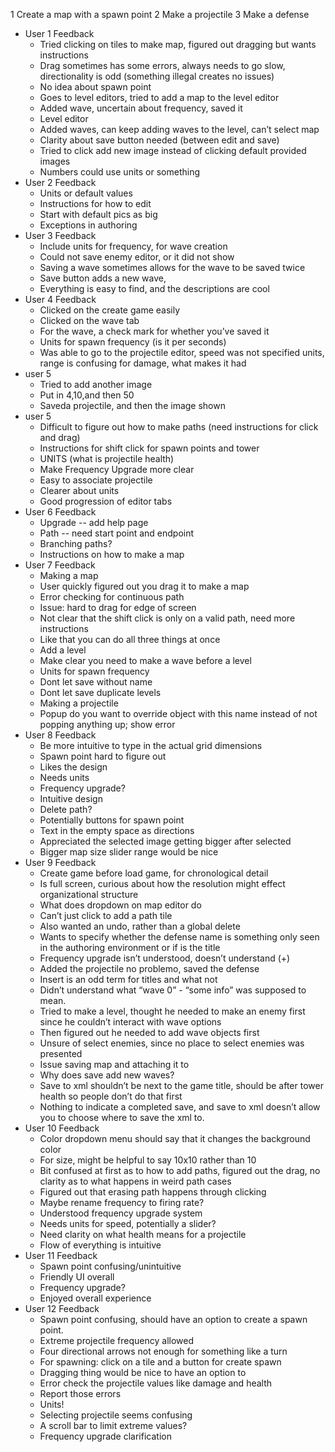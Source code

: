 1 Create a map with a spawn point
2 Make a projectile
3 Make a defense
* User 1 Feedback
    * Tried clicking on tiles to make map, figured out dragging but wants instructions
    * Drag sometimes has some errors, always needs to go slow, directionality is odd (something illegal creates no issues)
    * No idea about spawn point
    * Goes to level editors, tried to add a map to the level editor
    * Added wave, uncertain about frequency, saved it
    * Level editor
    * Added waves, can keep adding waves to the level, can’t select map
    * Clarity about save button needed (between edit and save)
    * Tried to click add new image instead of clicking default provided images
    * Numbers could use units or something
* User 2 Feedback
    * Units or default values
    * Instructions for how to edit
    * Start with default pics as big
    * Exceptions in authoring
* User 3 Feedback
    * Include units for frequency, for wave creation 
    * Could not save enemy editor, or it did not show 
    * Saving a wave sometimes allows for the wave to be saved twice 
    * Save button adds a new wave, 
    * Everything is easy to find, and the descriptions are cool 
* User 4 Feedback 
    * Clicked on the create game easily 
    * Clicked on the wave tab 
    * For the wave, a check mark for whether you’ve saved it 
    * Units for spawn frequency (is it per seconds)
    * Was able to go to the projectile editor, speed was not specified units, range is confusing for damage, what makes it had 
* user 5
    * Tried to add another image 
    * Put in 4,10,and then 50 
    * Saveda projectile, and then the image shown 
* user 5
    * Difficult to figure out how to make paths (need instructions for click and drag)
    * Instructions for shift click for spawn points and tower
    * UNITS (what is projectile health)
    * Make Frequency Upgrade more clear
    * Easy to associate projectile
    * Clearer about units
    * Good progression of editor tabs
* User 6 Feedback
    * Upgrade -- add help page
    * Path -- need start point and endpoint
    * Branching paths?
    * Instructions on how to make a map
* User 7 Feedback
    * Making a map
    * User quickly figured out you drag it to make a map
    * Error checking for continuous path
    * Issue: hard to drag for edge of screen
    * Not clear that the shift click is only on a valid path, need more instructions
    * Like that you can do all three things at once
    * Add a level
    * Make clear you need to make a wave before a level
    * Units for spawn frequency
    * Dont let save without name
    * Dont let save duplicate levels
    * Making a projectile 
    * Popup do you want to override object with this name instead of not popping anything up; show error
* User 8 Feedback
    * Be more intuitive to type in the actual grid dimensions
    * Spawn point hard to figure out
    * Likes the design
    * Needs units
    * Frequency upgrade?
    * Intuitive design
    * Delete path?
    * Potentially buttons for spawn point
    * Text in the empty space as directions
    * Appreciated the selected image getting bigger after selected
    * Bigger map size slider range would be nice
* User 9 Feedback
    * Create game before load game, for chronological detail
    * Is full screen, curious about how the resolution might effect organizational structure
    * What does dropdown on map editor do
    * Can’t just click to add a path tile
    * Also wanted an undo, rather than a global delete
    * Wants to specify whether the defense name is something only seen in the authoring environment or if is the title
    * Frequency upgrade isn’t understood, doesn’t understand (+)
    * Added the projectile no problemo, saved the defense
    * Insert is an odd term for titles and what not
    * Didn’t understand what “wave 0” - “some info” was supposed to mean.
    * Tried to make a level, thought he needed to make an enemy first since he couldn’t interact with wave options
    * Then figured out he needed to add wave objects first
    * Unsure of select enemies, since no place to select enemies was presented
    * Issue saving map and attaching it to 
    * Why does save add new waves?
    * Save to xml shouldn’t be next to the game title, should be after tower health so people don’t do that first
    * Nothing to indicate a completed save, and save to xml doesn’t allow you to choose where to save the xml to.
* User 10 Feedback
    * Color dropdown menu should say that it changes the background color
    * For size, might be helpful to say 10x10 rather than 10
    * Bit confused at first as to how to add paths, figured out the drag, no clarity as to what happens in weird path cases
    * Figured out that erasing path happens through clicking
    * Maybe rename frequency to firing rate?
    * Understood frequency upgrade system
    * Needs units for speed, potentially a slider?
    * Need clarity on what health means for a projectile
    * Flow of everything is intuitive
* User 11 Feedback
    * Spawn point confusing/unintuitive
    * Friendly UI overall
    * Frequency upgrade? 
    * Enjoyed overall experience
* User 12 Feedback
    * Spawn point confusing, should have an option to create a spawn point.
    * Extreme projectile frequency allowed
    * Four directional arrows not enough for something like a turn
    * For spawning: click on a tile and a button for create spawn
    * Dragging thing would be nice to have an option to
    * Error check the projectile values like damage and health
    * Report those errors
    * Units!
    * Selecting projectile seems confusing
    * A scroll bar to limit extreme values?
    * Frequency upgrade clarification

